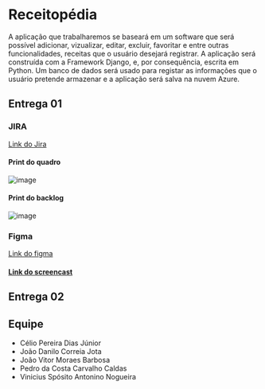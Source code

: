 # Receitopédia

A aplicação que trabalharemos se baseará em um software que será possível adicionar, vizualizar, editar, excluir, favoritar e entre outras funcionalidades, receitas que o usuário desejará registrar. A aplicação será construída com a Framework Django, e, por consequência, escrita em Python. Um banco de dados será usado para registar as informações que o usuário pretende armazenar e a aplicação será salva na nuvem Azure.

## Entrega 01

### JIRA

[Link do Jira](https://receitopedia.atlassian.net/jira/software/projects/RECH/boards/3)

#### Print do quadro

![image](https://github.com/user-attachments/assets/5ef3c86b-49eb-49b6-bfd1-8ecf1c93ef76)

#### Print do backlog

![image](https://github.com/user-attachments/assets/2b062a07-a361-499b-b997-b9b5a157069b)

### Figma

[Link do figma](https://www.figma.com/proto/9s0pdaVfffucz2M7ilVfHg/Receitop%C3%A9dia?node-id=1-2&node-type=canvas&t=fnvkaGTJf6zo9ryo-1&scaling=min-zoom&content-scaling=fixed&page-id=0%3A1&starting-point-node-id=1%3A2)

#### [Link do screencast](https://www.youtube.com/embed/pEQ8P5feNEc)

## Entrega 02



## Equipe

* Célio Pereira Dias Júnior
* João Danilo Correia Jota
* João Vitor Moraes Barbosa
* Pedro da Costa Carvalho Caldas
* Vinicius Spósito Antonino Nogueira
